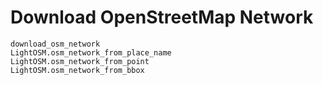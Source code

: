 # Download OpenStreetMap Network

```@docs
download_osm_network
LightOSM.osm_network_from_place_name
LightOSM.osm_network_from_point
LightOSM.osm_network_from_bbox
```